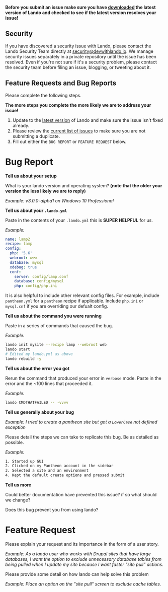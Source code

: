 **Before you submit an issue make sure you have [downloaded](https://github.com/lando/lando/releases) the latest version of Lando and checked to see if the latest version resolves your issue!**

Security
--------

If you have discovered a security issue with Lando, please contact the Lando Security Team directly at
[security@devwithlando.io](mailto:security@devwithlando.io). We manage security issues separately in a private repository until the issue has been resolved.
Even if you're not sure if it's a security problem, please contact the security team before filing an issue, blogging, or
tweeting about it.

Feature Requests and Bug Reports
--------------------------------

Please complete the following steps.

**The more steps you complete the more likely we are to address your issue!**

1.  Update to the [latest version](https://github.com/lando/lando/releases) of Lando and make sure the issue isn't fixed already.
2.  Please review the [current list of issues](https://github.com/lando/lando/issues) to make sure you are not submitting a duplicate.
3.  Fill out either the `BUG REPORT` or `FEATURE REQUEST` below.

Bug Report
==========

**Tell us about your setup**

What is your lando version and operating system? **(note that the older your version the less likely we are to reply)**

*Example: v3.0.0-alpha1 on Windows 10 Professional*

**Tell us about your `.lando.yml`**

Paste in the contents of your `.lando.yml` this is **SUPER HELPFUL** for us.

*Example:*

```yml
name: lamp2
recipe: lamp
config:
  php: '5.6'
  webroot: www
  database: mysql
  xdebug: true
  conf:
    server: config/lamp.conf
    database: config/mysql
    php: config/php.ini
```

It is also helpful to include other relevant config files. For example, include `pantheon.yml` for a `pantheon` recipe if applicable. Include `php.ini` or `mysql.cnf` if you are overriding our defualt config.

**Tell us about the command you were running**

Paste in a series of commands that caused the bug.

*Example:*

```bash
lando init mysite --recipe lamp --webroot web
lando start
# Edited my lando.yml as above
lando rebuild -y
```

**Tell us about the error you got**

Rerun the command that produced your error in `verbose` mode. Paste in the error and the ~100 lines that proceeded it.

*Example:*

```bash
lando CMDTHATFAILED -- -vvvv
```

**Tell us generally about your bug**

*Example: I tried to create a pantheon site but got a `LowerCase` not defined exception*

Please detail the steps we can take to replicate this bug. Be as detailed as possible.

*Example:*

```bash
1. Started up GUI
2. Clicked on my Pantheon account in the sidebar
3. Selected a site and an environment
4. Kept the default create options and pressed submit
```

**Tell us more**

Could better documentation have prevented this issue? if so what should we change?


Does this bug prevent you from using lando?


Feature Request
===============

Please explain your request and its importance in the form of a user story.

*Example: As a lando user who works with Drupal sites that have large databases, I want the option to exclude unnecessary database tables from being pulled when I update my site because I want faster "site pull" actions.*

Please provide some detail on how lando can help solve this problem

*Example: Place an option on the "site pull" screen to exclude cache tables.*
